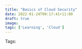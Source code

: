 ```yaml
---
title: "Basics of Cloud Security"
date: 2022-01-24T00:17:41+11:00
draft: true
image:
tags: ['Learning', 'Cloud']
---
```


Tags:
